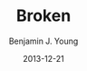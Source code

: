 ---
date: 2013-12-21
title: Broken
subtitle: 
description: The aftermath and visualization of PTSD in me of December 20th. Shell shocked, sitting on bathroom floor, with Izzy resting her head on my lap for the first time ever.
author: Benjamin J. Young
---